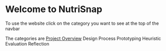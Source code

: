 # Welcome to NutriSnap 

To use the website click on the category you want to see at the top of the navbar 

The categories are 
[Project Overview](#/Pages/project-overview.html)
Design Process 
Prototyping 
Heuristic Evaluation 
Reflection 

